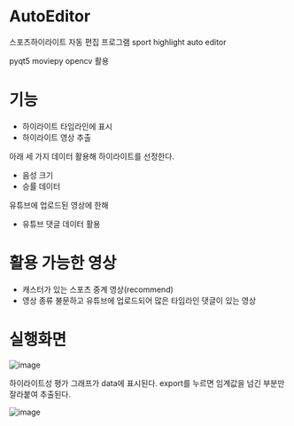 # AutoEditor

스포츠하이라이트 자동 편집 프로그램
sport highlight auto editor

pyqt5 moviepy opencv 활용

# 기능

- 하이라이트 타임라인에 표시
- 하이라이트 영상 추출


아래 세 가지 데이터 활용해 하이라이트를 선정한다.

- 음성 크기
- 승률 데이터

유튜브에 업로드된 영상에 한해

- 유튜브 댓글 데이터 활용

# 활용 가능한 영상

- 캐스터가 있는 스포츠 중계 영상(recommend)
- 영상 종류 불문하고 유튜브에 업로드되어 많은 타임라인 댓글이 있는 영상

# 실행화면

![image](https://user-images.githubusercontent.com/28619620/110121619-f840de80-7e01-11eb-81e6-6cf2bc05d4f9.png)

하이라이트성 평가 그래프가 data에 표시된다.
export를 누르면 임계값을 넘긴 부분만 잘라붙여 추출된다.

![image](https://user-images.githubusercontent.com/28619620/110122232-ae0c2d00-7e02-11eb-8e6a-0342a437d9b5.png)
